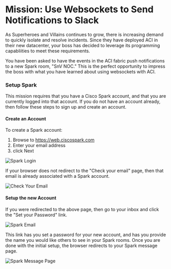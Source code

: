# Mission: Use Websockets to Send Notifications to Slack
As Superheroes and Villains continues to grow, there is increasing demand to quickly isolate and resolve incidents. Since they have deployed ACI in their new datacenter, your boss has decided to leverage its programming capabliities to meet these requirements.

You have been asked to have the events in the ACI fabric push notifications to a new Spark room, "SnV NOC." This is the perfect opportunity to impress the boss with what you have learned about using websockets with ACI.

### Setup Spark
This mission requires that you have a Cisco Spark account, and that you are currently logged into that account. If you do not have an account already, then follow these steps to sign up and create an account.

#### Create an Account
To create a Spark account:

1. Browse to https://web.ciscospark.com
2. Enter your email address
3. click Next

![Spark Login](/posts/files/intermediate-aci_mission/assets/images/spark_login.png)

If your browser does not redirect to the "Check your email" page, then that email is already associated with a Spark account.

![Check Your Email](/posts/files/intermediate-aci_mission/assets/images/check_your_email.png)

#### Setup the new Account
If you were redirected to the above page, then go to your inbox and click the "Set your Password" link.

![Spark Email](/posts/files/intermediate-aci_mission/assets/images/spark_email.png)

This link has you set a password for your new account, and has you provide the name you would like others to see in your Spark rooms. Once you are done with the initial setup, the browser redirects to your Spark message page.

![Spark Message Page](/posts/files/intermediate-aci_mission/assets/images/spark_message_page.png)
